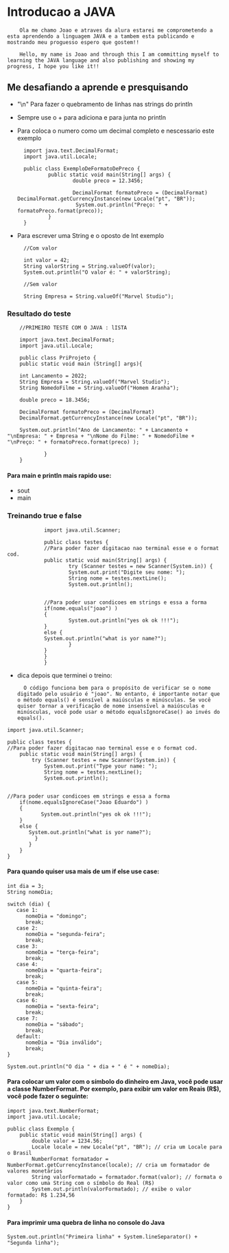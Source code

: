 # Introducao a JAVA

        Ola me chamo Joao e atraves da alura estarei me comprometendo a esta aprendendo a linguagem JAVA e a tambem esta publicando e mostrando meu proguesso espero que gostem!!

        Hello, my name is Joao and through this I am committing myself to learning the JAVA language and also publishing and showing my progress, I hope you like it!!

## Me desafiando a aprende e presquisando

- "\n" Para fazer o quebramento de linhas nas strings do println
- Sempre use o + para adiciona e para junta no println
- Para coloca o numero como um decimal completo e nescessario este exemplo

        import java.text.DecimalFormat;
        import java.util.Locale;

        public class ExemploDeFormatoDePreco {
                public static void main(String[] args) {
                        double preco = 12.3456;

                        DecimalFormat formatoPreco = (DecimalFormat) DecimalFormat.getCurrencyInstance(new Locale("pt", "BR"));
                         System.out.println("Preço: " + formatoPreco.format(preco));
                }
        }

- Para escrever uma String e o oposto de Int exemplo

        //Com valor

        int valor = 42;
        String valorString = String.valueOf(valor);
        System.out.println("O valor é: " + valorString);

        //Sem valor

        String Empresa = String.valueOf("Marvel Studio");

### Resultado do teste

        //PRIMEIRO TESTE COM O JAVA : lISTA

        import java.text.DecimalFormat;
        import java.util.Locale;

        public class PriProjeto {
        public static void main (String[] args){

        int Lancamento = 2022;
        String Empresa = String.valueOf("Marvel Studio");
        String NomedoFilme = String.valueOf("Homem Aranha");

        double preco = 18.3456;

        DecimalFormat formatoPreco = (DecimalFormat)
        DecimalFormat.getCurrencyInstance(new Locale("pt", "BR"));

        System.out.println("Ano de Lancamento: " + Lancamento + "\nEmpresa: " + Empresa + "\nNome do Filme: " + NomedoFilme + "\nPreço: " + formatoPreco.format(preco) );

                }
        }

#### Para main e println mais rapido use:

- sout
- main

### Treinando true e false

                import java.util.Scanner;

                public class testes {
                //Para poder fazer digitacao nao terminal esse e o format cod.
                public static void main(String[] args) {
                        try (Scanner testes = new Scanner(System.in)) {
                        System.out.print("Digite seu nome: ");
                        String nome = testes.nextLine();
                        System.out.println();


                //Para poder usar condicoes em strings e essa a forma
                if(nome.equals("joao") )
                {
                        System.out.println("yes ok ok !!!");
                }
                else {
                System.out.println("what is yor name?");
                        }
                }
                }
                }

- dica depois que terminei o treino:

        O código funciona bem para o propósito de verificar se o nome digitado pelo usuário é "joao". No entanto, é importante notar que o método equals() é sensível a maiúsculas e minúsculas. Se você quiser tornar a verificação de nome insensível a maiúsculas e minúsculas, você pode usar o método equalsIgnoreCase() ao invés do equals().

```
import java.util.Scanner;

public class testes {
//Para poder fazer digitacao nao terminal esse e o format cod.
    public static void main(String[] args) {
        try (Scanner testes = new Scanner(System.in)) {
            System.out.print("Type your name: ");
            String nome = testes.nextLine();
            System.out.println();


//Para poder usar condicoes em strings e essa a forma
    if(nome.equalsIgnoreCase("Joao Eduardo") )
    {
           System.out.println("yes ok ok !!!");
    }
    else {
       System.out.println("what is yor name?");
         }
       }
    }
}

```

#### Para quando quiser usa mais de um if else use case:

```
int dia = 3;
String nomeDia;

switch (dia) {
   case 1:
      nomeDia = "domingo";
      break;
   case 2:
      nomeDia = "segunda-feira";
      break;
   case 3:
      nomeDia = "terça-feira";
      break;
   case 4:
      nomeDia = "quarta-feira";
      break;
   case 5:
      nomeDia = "quinta-feira";
      break;
   case 6:
      nomeDia = "sexta-feira";
      break;
   case 7:
      nomeDia = "sábado";
      break;
   default:
      nomeDia = "Dia inválido";
      break;
}

System.out.println("O dia " + dia + " é " + nomeDia);
```

#### Para colocar um valor com o símbolo do dinheiro em Java, você pode usar a classe NumberFormat. Por exemplo, para exibir um valor em Reais (R$), você pode fazer o seguinte:

```
import java.text.NumberFormat;
import java.util.Locale;

public class Exemplo {
    public static void main(String[] args) {
        double valor = 1234.56;
        Locale locale = new Locale("pt", "BR"); // cria um Locale para o Brasil
        NumberFormat formatador = NumberFormat.getCurrencyInstance(locale); // cria um formatador de valores monetários
        String valorFormatado = formatador.format(valor); // formata o valor como uma String com o símbolo do Real (R$)
        System.out.println(valorFormatado); // exibe o valor formatado: R$ 1.234,56
    }
}
```

#### Para imprimir uma quebra de linha no console do Java

```
System.out.println("Primeira linha" + System.lineSeparator() + "Segunda linha");
```
